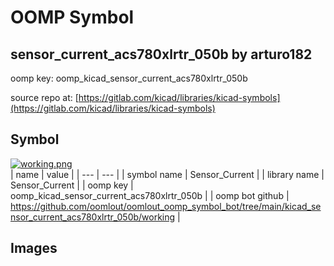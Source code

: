 # OOMP Symbol  
## sensor_current_acs780xlrtr_050b  by arturo182  
  
oomp key: oomp_kicad_sensor_current_acs780xlrtr_050b  
  
source repo at: [https://gitlab.com/kicad/libraries/kicad-symbols](https://gitlab.com/kicad/libraries/kicad-symbols)  
## Symbol  
  
[![working.png](working_600.png)](working.png)  
| name | value | 
| --- | --- | 
| symbol name | Sensor_Current | 
| library name | Sensor_Current | 
| oomp key | oomp_kicad_sensor_current_acs780xlrtr_050b | 
| oomp bot github | https://github.com/oomlout/oomlout_oomp_symbol_bot/tree/main/kicad_sensor_current_acs780xlrtr_050b/working | 
## Images  
